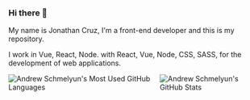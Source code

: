 ### Hi there 👋

My name is Jonathan Cruz, I'm a front-end developer and this is my repository.

I work in Vue, React, Node.
with React, Vue, Node, CSS, SASS, for the development of web applications.

<div style="display:flex">
<img align="top" src="https://github-readme-stats.vercel.app/api/top-langs/?username=jonathanhcruz&count_private=true&theme=merko&show_icons=true&hide=css&layout=compact&card_width=270" alt="Andrew Schmelyun's Most Used GitHub Languages" />
  
<img align="top" src="https://github-readme-stats.vercel.app/api?username=jonathanhcruz&hide=contribs&count_private=true&theme=merko&show_icons=true" alt="Andrew Schmelyun's GitHub Stats" />
</div>
